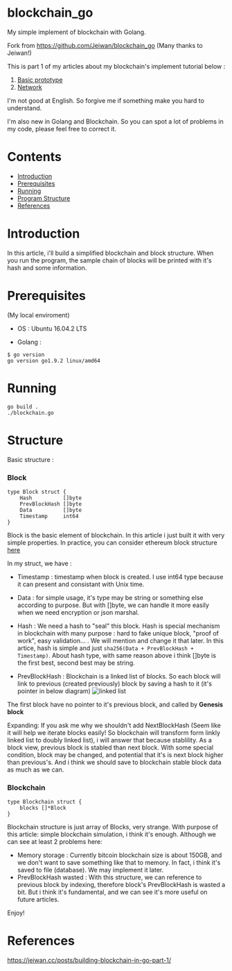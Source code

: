 # blockchain_go
My simple implement of blockchain with Golang.

Fork from https://github.com/Jeiwan/blockchain_go
(Many thanks to Jeiwan!)

This is part 1 of my articles about my blockchain's implement tutorial below :

1. [Basic prototype](https://github.com/mytv1/blockchain_go/tree/part_1)
2. [Network](https://github.com/mytv1/blockchain_go/tree/part_2)

I'm not good at English. So forgive me if something make you hard to understand.

I'm also new in Golang and Blockchain. So you can spot a lot of problems in my code, please feel free to correct it.

# Contents
- [Introduction](#introduction)
- [Prerequisites](#prerequisites)
- [Running](#running)
- [Program Structure](#structure)
- [References](#references)

# Introduction
In this article, i'll build a simplified blockchain and block structure.
When you run the program, the sample chain of blocks will be printed with it's hash and some information.

# Prerequisites
(My local enviroment)

+ OS : Ubuntu 16.04.2 LTS

+ Golang :
```
$ go version
go version go1.9.2 linux/amd64
```
# Running
```
go build .
./blockchain.go
```

# Structure
Basic structure :

### Block
```
type Block struct {
	Hash          []byte
	PrevBlockHash []byte
	Data          []byte
	Timestamp     int64
}
```

Block is the basic element of blockchain. In this article i just built it with very simple properties.
In practice, you can consider ethereum block structure [here](https://github.com/ethereum/go-ethereum/blob/master/core/types/block.go#L139)

In my struct, we have :
- Timestamp : timestamp when block is created. I use int64 type because it can present and consistant with Unix time.

- Data : for simple usage, it's type may be string or something else according to purpose. But with []byte, we can handle it more easily when we need encryption or json marshal.

- Hash : We need a hash to "seal" this block. Hash is special mechanism in blockchain with many purpose : hard to fake unique block, "proof of work", easy validation... . We will mention and change it that later. In this artice, hash is simple and just `sha256(Data + PrevBlockHash + Timestamp)`. About hash type, with same reason above i think []byte is the first best, second best may be string.

- PrevBlockHash : Blockchain is a linked list of blocks. So each block will link to previous (created previously) block by saving a hash to it (it's pointer in below diagram)
![linked list](https://s3-eu-west-2.amazonaws.com/dotjsonimages/2017/06/ll-4.png)

The first block have no pointer to it's previous block, and called by **Genesis block**

Expanding: If you ask me why we shouldn't add NextBlockHash (Seem like it will help we iterate blocks easily! So blockchain will transform form linkly linked list to doubly linked list), i will answer that because stablility. As a block view, previous block is stabled than next block. With some special condition, block may be changed, and potential that it's is next block higher than previous's. And i think we should save to blockchain stable block data as much as we can.

### Blockchain
```
type Blockchain struct {
	blocks []*Block
}
```

Blockchain structure is just array of Blocks, very strange. With purpose of this article: simple blockchain simulation, i think it's enough. Although we can see at least 2 problems here:
+ Memory storage : Currently bitcoin blockchain size is about 150GB, and we don't want to save something like that to memory. In fact, i think it's saved to file (database). We may implement it later.
+ PrevBlockHash wasted : With this structure, we can reference to previous block by indexing, therefore block's PrevBlockHash is wasted a bit. But i think it's fundamental, and we can see it's more useful on future articles.


Enjoy!

# References
https://jeiwan.cc/posts/building-blockchain-in-go-part-1/